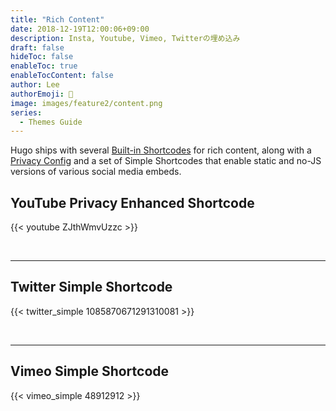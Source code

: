 ```yaml
---
title: "Rich Content"
date: 2018-12-19T12:00:06+09:00
description: Insta, Youtube, Vimeo, Twitterの埋め込み
draft: false
hideToc: false
enableToc: true
enableTocContent: false
author: Lee
authorEmoji: 👺
image: images/feature2/content.png
series:
  - Themes Guide
---
```


Hugo ships with several [Built-in Shortcodes](https://gohugo.io/content-management/shortcodes/#use-hugo-s-built-in-shortcodes) for rich content, along with a [Privacy Config](https://gohugo.io/about/hugo-and-gdpr/) and a set of Simple Shortcodes that enable static and no-JS versions of various social media embeds.

## <!--more-->

## YouTube Privacy Enhanced Shortcode

{{< youtube ZJthWmvUzzc >}}

<br>

---

## Twitter Simple Shortcode

{{< twitter_simple 1085870671291310081 >}}

<br>

---

## Vimeo Simple Shortcode

{{< vimeo_simple 48912912 >}}
